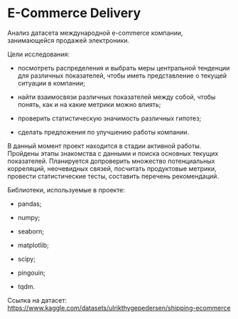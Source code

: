 # E-Commerce Delivery

Анализ датасета международной e-commerce компании, занимающейся продажей электроники.

Цели исследования:

- посмотреть распределения и выбрать меры центральной тенденции для различных показателей, чтобы иметь представление о текущей ситуации в компании;
 
- найти взаимосвязи различных показателей между собой, чтобы понять, как и на какие метрики можно влиять;
 
- проверить статистическую значимость различных гипотез;
 
- сделать предложения по улучшению работы компании.
 
В данный момент проект находится в стадии активной работы. Пройдены этапы знакомства с данными и поиска основных текущих показателей. Планируется допроверить множество потенциальных корреляций, неочевидных связей, посчитать продуктовые метрики, провести статистические тесты, составить перечень рекомендаций.

Библиотеки, используемые в проекте:

- pandas;
 
- numpy;
  
- seaborn;
 
- matplotlib;
 
- scipy;
 
- pingouin;
 
- tqdm.
 
Ссылка на датасет: https://www.kaggle.com/datasets/ulrikthygepedersen/shipping-ecommerce
